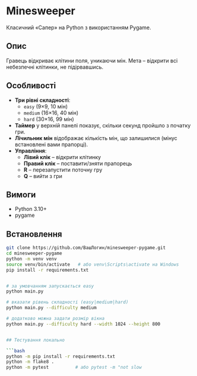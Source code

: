 # Minesweeper

Класичний «Сапер» на Python з використанням Pygame.

## Опис

Гравець відкриває клітини поля, уникаючи мін. Мета – відкрити всі небезпечні клітинки, не підірвавшись.

## Особливості

- **Три рівні складності**:
  - `easy` (9×9, 10 мін)
  - `medium` (16×16, 40 мін)
  - `hard` (30×16, 99 мін)
- **Таймер** у верхній панелі показує, скільки секунд пройшло з початку гри.
- **Лічильник мін** відображає кількість мін, що залишилися (мінус встановлені вами прапорці).
- **Управління**:
  - **Лівий клік** – відкрити клітинку
  - **Правий клік** – поставити/зняти прапорець
  - **R** – перезапустити поточну гру
  - **Q** – вийти з гри

## Вимоги

- Python 3.10+
- pygame

## Встановлення

```bash
git clone https://github.com/ВашЛогин/minesweeper-pygame.git
cd minesweeper-pygame
python -m venv venv
source venv/bin/activate   # або venv\Scripts\activate на Windows
pip install -r requirements.txt


# за умовчанням запускається easy
python main.py

# вказати рівень складності (easy|medium|hard)
python main.py --difficulty medium

# додатково можна задати розмір вікна
python main.py --difficulty hard --width 1024 --height 800


## Тестування локально

```bash
python -m pip install -r requirements.txt
python -m flake8 .
python -m pytest          # або pytest -m "not slow